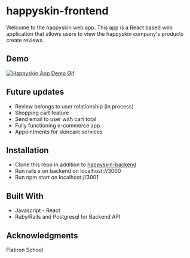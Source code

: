 # happyskin-frontend

Welcome to the happyskin web app. This app is a React based web application that allows users to view the happyskin company's products create reviews.

## Demo

[![Happyskin App Demo Gif](https://media.giphy.com/media/jnG7huuEzCKR3oSXIl/giphy.gif)]()

## Future updates

- Review belongs to user relationship (in process)
- Shopping cart feature
- Send email to user with cart total
- Fully functioning e-commerce app.
- Appointments for skincare services

## Installation

- Clone this repo in addition to <a href="https://github.com/hpmarsle/happyskin-backend">happyskin-backend</a>
- Run rails s on backend on localhost://3000
- Run npm start on localhost://3001

## Built With

- Javascript - React
- Ruby/Rails and Postgresql for Backend API

## Acknowledgments

Flatiron School
